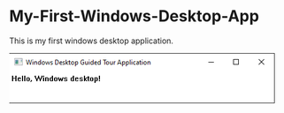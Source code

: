# My-First-Windows-Desktop-App
This is my first windows desktop application.

![screenshot](ScreenShot.PNG) 
